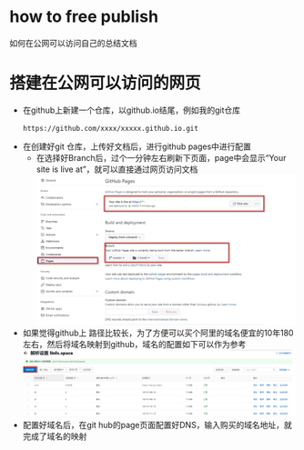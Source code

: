 # how to free publish

如何在公网可以访问自己的总结文档

# 搭建在公网可以访问的网页

* 在github上新建一个仓库，以github.io结尾，例如我的git仓库
  ```
  https://github.com/xxxx/xxxxx.github.io.git
  ```
* 在创建好git 仓库，上传好文档后，进行github pages中进行配置
  * 在选择好Branch后，过个一分钟左右刷新下页面，page中会显示“Your site is live at”，就可以直接通过网页访问文档
  ![0003_github_cfg.jpg](images/0003_github_cfg.jpg)
* 如果觉得github上 路径比较长，为了方便可以买个阿里的域名便宜的10年180左右，然后将域名映射到github，域名的配置如下可以作为参考
  ![0003_cloud_server_cfg.png](images/0003_cloud_server_cfg.png)
* 配置好域名后，在git hub的page页面配置好DNS，输入购买的域名地址，就完成了域名的映射
